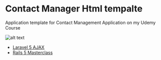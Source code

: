 # Contact Manager Html tempalte

Application template for Contact Management Application on my Udemy Course

![alt text](https://bitbucket.org/edomaru/contact_management_template/raw/20eb9fecda1568d1a3bb9b681350ba1e8cdb55d4/img/screenshot.png "Screenshot")

- [Laravel 5 AJAX](https://www.udemy.com/course/learn-laravel-by-doing/)
- [Rails 5 Masterclass](https://www.udemy.com/course/rails-5-masterclass/)